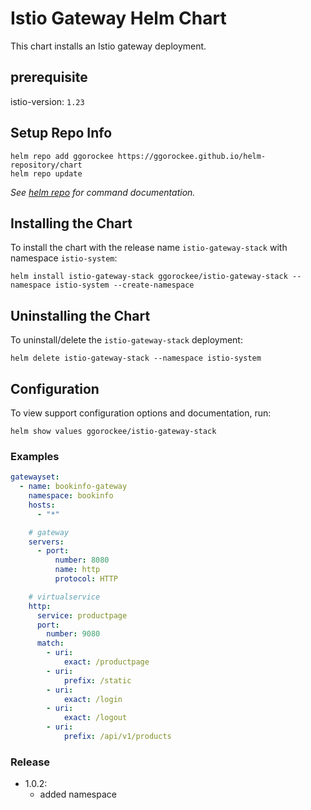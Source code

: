 # Istio Gateway Helm Chart

This chart installs an Istio gateway deployment.

## prerequisite
istio-version: `1.23`

## Setup Repo Info

```console
helm repo add ggorockee https://ggorockee.github.io/helm-repository/chart
helm repo update
```

_See [helm repo](https://helm.sh/docs/helm/helm_repo/) for command documentation._

## Installing the Chart

To install the chart with the release name `istio-gateway-stack` with namespace `istio-system`:

```console
helm install istio-gateway-stack ggorockee/istio-gateway-stack --namespace istio-system --create-namespace
```

## Uninstalling the Chart

To uninstall/delete the `istio-gateway-stack` deployment:

```console
helm delete istio-gateway-stack --namespace istio-system
```

## Configuration

To view support configuration options and documentation, run:

```console
helm show values ggorockee/istio-gateway-stack
```

### Examples

```yaml
gatewayset:
  - name: bookinfo-gateway
    namespace: bookinfo
    hosts:
      - "*"

    # gateway
    servers:
      - port:
          number: 8080
          name: http
          protocol: HTTP

    # virtualservice
    http:
      service: productpage
      port:
        number: 9080
      match:
        - uri:
            exact: /productpage
        - uri:
            prefix: /static
        - uri:
            exact: /login
        - uri:
            exact: /logout
        - uri:
            prefix: /api/v1/products
```

### Release
* 1.0.2:  
  * added namespace
